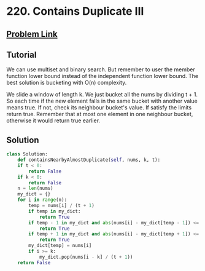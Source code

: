# 220. Contains Duplicate III

## [Problem Link](https://leetcode.com/problems/contains-duplicate-iii/)

## Tutorial  
We can use multiset and binary search. But remember to user the member function lower bound instead of the independent function lower bound.
The best solution is bucketing with O(n) complexity.

We slide a window of length k. We just bucket all the nums by dividing t + 1. So each time if the new element falls in the same bucket with another value means true. If not, check its neighbour bucket's value. If satisfy the limits return true. Remember that at most one element in one neighbour bucket, otherwise it would return true earlier.

## Solution  
```python
class Solution:
    def containsNearbyAlmostDuplicate(self, nums, k, t):
	if t < 0:
	    return False
	if k < 0:
	    return False
	n = len(nums)
	my_dict = {}
	for i in range(n):
	    temp = nums[i] / (t + 1)
	    if temp in my_dict:
	        return True
	    if temp - 1 in my_dict and abs(nums[i] - my_dict[temp - 1]) <= t:
	        return True
	    if temp + 1 in my_dict and abs(nums[i] - my_dict[temp + 1]) <= t:
	        return True
	    my_dict[temp] = nums[i]
	    if i >= k:
	        my_dict.pop(nums[i - k] / (t + 1))
	return False
```
